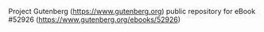 Project Gutenberg (https://www.gutenberg.org) public repository for
eBook #52926 (https://www.gutenberg.org/ebooks/52926)
